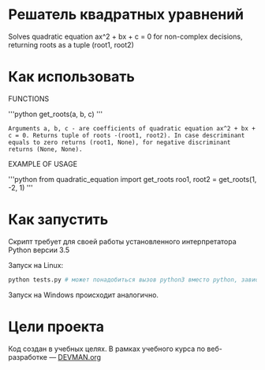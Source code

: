 # Решатель квадратных уравнений

Solves quadratic equation ax^2 + bx + c = 0 for non-complex decisions, returning roots as a tuple (root1, root2)

# Как использовать

FUNCTIONS

'''python
get_roots(a, b, c)
'''

    Arguments a, b, c - are coefficients of quadratic equation ax^2 + bx + c = 0. Returns tuple of roots -(root1, root2). In case descriminant equals to zero returns (root1, None), for negative discriminant returns (None, None).



EXAMPLE OF USAGE

'''python
from quadratic_equation import get_roots
roo1, root2 = get_roots(1, -2, 1)
'''

# Как запустить

Скрипт требует для своей работы установленного интерпретатора Python версии 3.5

Запуск на Linux:

```bash
python tests.py # может понадобиться вызов python3 вместо python, зависит от настроек операционной системы
```

Запуск на Windows происходит аналогично.

# Цели проекта

Код создан в учебных целях. В рамках учебного курса по веб-разработке ― [DEVMAN.org](https://devman.org)
